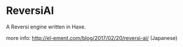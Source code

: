 ReversiAI
===========

A Reversi engine written in Haxe.  

more info: <http://el-ement.com/blog/2017/02/20/reversi-ai/> (Japanese)